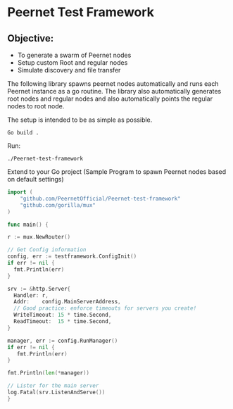 # Peernet Test Framework

## Objective:
- To generate a swarm of Peernet nodes
- Setup custom Root and regular nodes
- Simulate discovery and file transfer

The following library spawns peernet nodes automatically and runs 
each Peernet instance as a go routine. The library also 
automatically generates root nodes and regular nodes and also 
automatically points the regular nodes to root node. 

The setup is intended to be as simple as possible.
```
Go build .
```
Run:
```
./Peernet-test-framework
```

Extend to your Go project (Sample Program to spawn Peernet nodes based on default settings)
```go
import (
    "github.com/PeernetOfficial/Peernet-test-framework"
    "github.com/gorilla/mux"
)

func main() {

r := mux.NewRouter()

// Get Config information
config, err := testframework.ConfigInit()
if err != nil {
  fmt.Println(err)
}

srv := &http.Server{
  Handler: r,
  Addr:    config.MainServerAddress,
  // Good practice: enforce timeouts for servers you create!
  WriteTimeout: 15 * time.Second,
  ReadTimeout:  15 * time.Second,
}

manager, err := config.RunManager()
if err != nil {
   fmt.Println(err)
}

fmt.Println(len(*manager))

// Lister for the main server
log.Fatal(srv.ListenAndServe())
}
```